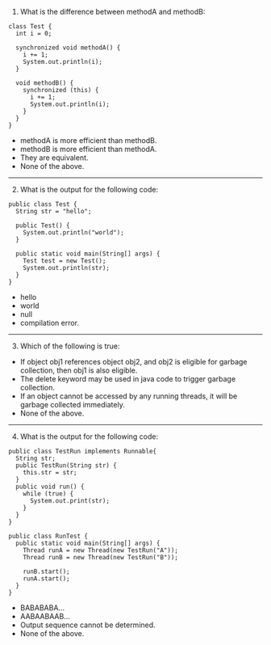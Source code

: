 1. What is the difference between methodA and methodB:
```
class Test {
  int i = 0;
  
  synchronized void methodA() {
    i += 1;
    System.out.println(i);
  }
  
  void methodB() {
    synchronized (this) {
      i += 1;
      System.out.println(i);
    }
  }
}
```
- methodA is more efficient than methodB.
- methodB is more efficient than methodA.
- They are equivalent.
- None of the above.


---
2. What is the output for the following code:
```
public class Test {
  String str = "hello";
  
  public Test() {
    System.out.println("world");
  }
  
  public static void main(String[] args) {
    Test test = new Test();
    System.out.println(str);
  }
}
```
- hello
- world
- null
- compilation error.


---
3. Which of the following is true:
- If object obj1 references object obj2, and obj2 is eligible for garbage collection, then obj1 is also eligible.
- The delete keyword may be used in java code to trigger garbage collection.
- If an object cannot be accessed by any running threads, it will be garbage collected immediately.
- None of the above.


---
4. What is the output for the following code:
```
public class TestRun implements Runnable{
  String str;
  public TestRun(String str) {
    this.str = str;
  }
  public void run() {
    while (true) {
      System.out.print(str);
    }
  }
}

public class RunTest {
  public static void main(String[] args) {
    Thread runA = new Thread(new TestRun("A"));
    Thread runB = new Thread(new TestRun("B"));
    
    runB.start();
    runA.start();
  }
}
```
- BABABABA...
- AABAABAAB...
- Output sequence cannot be determined.
- None of the above.
